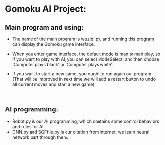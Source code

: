 # Gomoku AI Project:  

## Main program and using:


* The name of the main program is wuziqi.py, and running this program can display the Gomoku game interface.  

* When you enter game interface, the default mode is man to man play, so if you want to play with AI, you can select ModeSelect, and then choose ‘Computer plays black’ or ‘Computer plays white’.  

* If you want to start a new game, you ought to run again our program. (That will be improved in next time,we will add a restart button to undo all current moves and start a new game).  

 
## AI programming:
* Robot.py is our AI programming, which contains some control behaviors and rules for AI.  
* CNN.py and SGFfile.py is our citation from internet, we learn neural network part through them.


 
